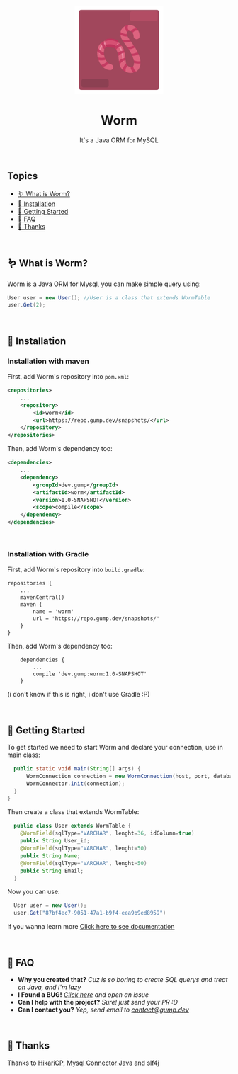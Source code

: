 <div align="center">
    <img width="200px" src="worm.png" />
    <h1>Worm</h1>
    <p>It's a Java ORM for MySQL</p>
</div>

<br>

## Topics
- [🪱 What is Worm?](#whatismars)
- [🔧 Installation](#installation)
- [📝 Getting Started](#getting-started)
- [🤔 FAQ](#faq)
- [🙏 Thanks](#thanks)

<br>
<a id="whatismars"></a>

## 🪱 What is Worm?

Worm is a Java ORM for Mysql, you can make simple query using:
```java
User user = new User(); //User is a class that extends WormTable
user.Get(2);
```


<br>
<a id="installation"></a>

## 🔧 Installation

### Installation with maven
First, add Worm's repository into ```pom.xml```:
```xml
<repositories>
    ...
    <repository>
        <id>worm</id>
        <url>https://repo.gump.dev/snapshots/</url>
    </repository>
</repositories>
```

Then, add Worm's dependency too:
```xml
<dependencies>
    ...
    <dependency>
        <groupId>dev.gump</groupId>
        <artifactId>worm</artifactId>
        <version>1.0-SNAPSHOT</version>
        <scope>compile</scope>
    </dependency>
</dependencies>
```

<br>

### Installation with Gradle
First, add Worm's repository into ```build.gradle```:
```
repositories {
    ...
    mavenCentral()
    maven {
        name = 'worm'
        url = 'https://repo.gump.dev/snapshots/'
    }
}
```

Then, add Worm's dependency too:
```
    dependencies {
        ...
        compile 'dev.gump:worm:1.0-SNAPSHOT'
    }
```
(i don't know if this is right, i don't use Gradle :P)

<br>
<a id="getting-started"></a>

## 📝 Getting Started

To get started we need to start Worm and declare your connection, use in main class:
```java
  public static void main(String[] args) {
      WormConnection connection = new WormConnection(host, port, database, user, password);
      WormConnector.init(connection);
  }
}
```

Then create a class that extends WormTable:
```java
  public class User extends WormTable {
    @WormField(sqlType="VARCHAR", lenght=36, idColumn=true)
    public String User_id; 
    @WormField(sqlType="VARCHAR", lenght=50)
    public String Name;
    @WormField(sqlType="VARCHAR", lenght=50)
    public String Email;
  }
```

Now you can use:
```java
  User user = new User();
  user.Get("87bf4ec7-9051-47a1-b9f4-eea9b9ed8959")
```

If you wanna learn more [Click here to see documentation](https://github.com/GumpDev/worm/wiki) 

<br>
<a id="faq"></a>

## 🤔 FAQ

- **Why you created that?** *Cuz is so boring to create SQL querys and treat on Java, and I'm lazy*
- **I Found a BUG!** *[Click here](https://github.com/GumpDev/worm/issues) and open an issue*
- **Can I help with the project?** *Sure! just send your PR :D*
- **Can I contact you?** *Yep, send email to contact@gump.dev*

<br>
<a id="thanks"></a>

## 🙏 Thanks
Thanks to [HikariCP](https://mvnrepository.com/artifact/com.zaxxer/HikariCP), [Mysql Connector Java](https://mvnrepository.com/artifact/mysql/mysql-connector-java) and [slf4j](https://mvnrepository.com/artifact/org.slf4j)
